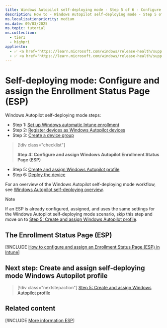 ```yaml
---
title: Windows Autopilot self-deploying mode - Step 5 of 6 - Configure and assign the Enrollment Status Page (ESP)
description: How to - Windows Autopilot self-deploying mode - Step 5 of 6 - Configure and assign the Enrollment Status Page (ESP).
ms.localizationpriority: medium
ms.date: 09/03/2025
ms.topic: tutorial
ms.collection:
  - tier1
  - highpri
appliesto:
  - ✅ <a href="https://learn.microsoft.com/windows/release-health/supported-versions-windows-client" target="_blank">Windows 11</a>
  - ✅ <a href="https://learn.microsoft.com/windows/release-health/supported-versions-windows-client" target="_blank">Windows 10</a>
---
```


# Self-deploying mode: Configure and assign the Enrollment Status Page (ESP)

Windows Autopilot self-deploying mode steps:

- Step 1: [Set up Windows automatic Intune enrollment](self-deploying-automatic-enrollment.md)
- Step 2: [Register devices as Windows Autopilot devices](self-deploying-register-device.md)
- Step 3: [Create a device group](self-deploying-device-group.md)

> [!div class="checklist"]
>
> **Step 4: Configure and assign Windows Autopilot Enrollment Status Page (ESP)**

- Step 5: [Create and assign Windows Autopilot profile](self-deploying-autopilot-profile.md)
- Step 6: [Deploy the device](self-deploying-deploy-device.md)

For an overview of the Windows Autopilot self-deploying mode workflow, see [Windows Autopilot self-deploying overview](self-deploying-workflow.md#workflow).

> [!NOTE]
>
> If an ESP is already configured, assigned, and uses the same settings for the Windows Autopilot self-deploying mode scenario, skip this step and move on to [Step 5: Create and assign Windows Autopilot profile](self-deploying-autopilot-profile.md).

## The Enrollment Status Page (ESP)

[!INCLUDE [How to configure and assign an Enrollment Status Page (ESP) in Intune](../includes/configure-and-assign-esp.md)]

## Next step: Create and assign self-deploying mode Windows Autopilot profile

> [!div class="nextstepaction"]
> [Step 5: Create and assign Windows Autopilot profile](self-deploying-autopilot-profile.md)

## Related content

[!INCLUDE [More information ESP](../includes/more-info-esp.md)]
